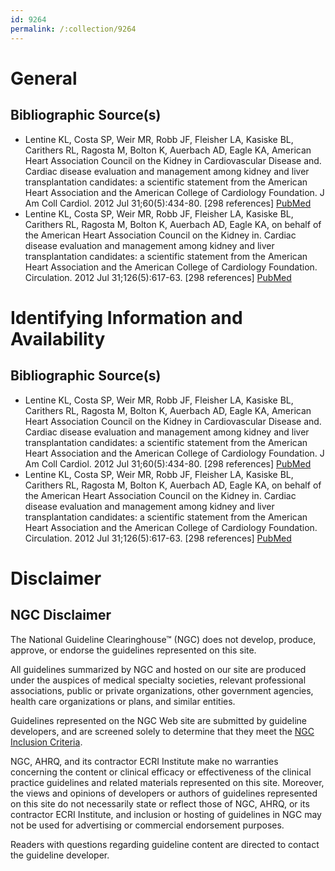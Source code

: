```yaml
---
id: 9264
permalink: /:collection/9264
---
```


# General

## Bibliographic Source(s)

- Lentine KL, Costa SP, Weir MR, Robb JF, Fleisher LA, Kasiske BL, Carithers RL, Ragosta M, Bolton K, Auerbach AD, Eagle KA, American Heart Association Council on the Kidney in Cardiovascular Disease and. Cardiac disease evaluation and management among kidney and liver transplantation candidates: a scientific statement from the American Heart Association and the American College of Cardiology Foundation. J Am Coll Cardiol. 2012 Jul 31;60(5):434-80. [298 references] [ PubMed ](http://www.ncbi.nlm.nih.gov/entrez/query.fcgi?cmd=Retrieve&db=pubmed&dopt=Abstract&list_uids=22763103)
- Lentine KL, Costa SP, Weir MR, Robb JF, Fleisher LA, Kasiske BL, Carithers RL, Ragosta M, Bolton K, Auerbach AD, Eagle KA, on behalf of the American Heart Association Council on the Kidney in. Cardiac disease evaluation and management among kidney and liver transplantation candidates: a scientific statement from the American Heart Association and the American College of Cardiology Foundation. Circulation. 2012 Jul 31;126(5):617-63. [298 references] [ PubMed ](http://www.ncbi.nlm.nih.gov/entrez/query.fcgi?cmd=Retrieve&db=pubmed&dopt=Abstract&list_uids=22753303)

# Identifying Information and Availability

## Bibliographic Source(s)

- Lentine KL, Costa SP, Weir MR, Robb JF, Fleisher LA, Kasiske BL, Carithers RL, Ragosta M, Bolton K, Auerbach AD, Eagle KA, American Heart Association Council on the Kidney in Cardiovascular Disease and. Cardiac disease evaluation and management among kidney and liver transplantation candidates: a scientific statement from the American Heart Association and the American College of Cardiology Foundation. J Am Coll Cardiol. 2012 Jul 31;60(5):434-80. [298 references] [ PubMed ](http://www.ncbi.nlm.nih.gov/entrez/query.fcgi?cmd=Retrieve&db=pubmed&dopt=Abstract&list_uids=22763103)
- Lentine KL, Costa SP, Weir MR, Robb JF, Fleisher LA, Kasiske BL, Carithers RL, Ragosta M, Bolton K, Auerbach AD, Eagle KA, on behalf of the American Heart Association Council on the Kidney in. Cardiac disease evaluation and management among kidney and liver transplantation candidates: a scientific statement from the American Heart Association and the American College of Cardiology Foundation. Circulation. 2012 Jul 31;126(5):617-63. [298 references] [ PubMed ](http://www.ncbi.nlm.nih.gov/entrez/query.fcgi?cmd=Retrieve&db=pubmed&dopt=Abstract&list_uids=22753303)

# Disclaimer

## NGC Disclaimer

The National Guideline Clearinghouse™ (NGC) does not develop, produce, approve, or endorse the guidelines represented on this site.

All guidelines summarized by NGC and hosted on our site are produced under the auspices of medical specialty societies, relevant professional associations, public or private organizations, other government agencies, health care organizations or plans, and similar entities.

Guidelines represented on the NGC Web site are submitted by guideline developers, and are screened solely to determine that they meet the [NGC Inclusion Criteria](/help-and-about/summaries/inclusion-criteria).

NGC, AHRQ, and its contractor ECRI Institute make no warranties concerning the content or clinical efficacy or effectiveness of the clinical practice guidelines and related materials represented on this site. Moreover, the views and opinions of developers or authors of guidelines represented on this site do not necessarily state or reflect those of NGC, AHRQ, or its contractor ECRI Institute, and inclusion or hosting of guidelines in NGC may not be used for advertising or commercial endorsement purposes.

Readers with questions regarding guideline content are directed to contact the guideline developer.

